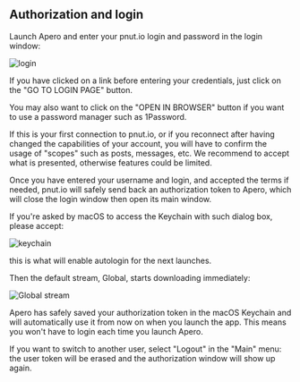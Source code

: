 ## Authorization and login

Launch Apero and enter your pnut.io login and password in the login window:

![login](https://monosnap.com/file/R5geAsQwvOK3hhQXjRLb4wan9AzpzB.png)

If you have clicked on a link before entering your credentials, just click on the "GO TO LOGIN PAGE" button.

You may also want to click on the "OPEN IN BROWSER" button if you want to use a password manager such as 1Password.

If this is your first connection to pnut.io, or if you reconnect after having changed the capabilities of your account, you will have to confirm the usage of "scopes" such as posts, messages, etc. We recommend to accept what is presented, otherwise features could be limited.

Once you have entered your username and login, and accepted the terms if needed, pnut.io will safely send back an authorization token to Apero, which will close the login window then open its main window.

If you're asked by macOS to access the Keychain with such dialog box, please accept:

![keychain](https://monosnap.com/file/hdPgedHaySFanIJRrIII5DiFTBpgkX.png)

this is what will enable autologin for the next launches.

Then the default stream, Global, starts downloading immediately:

![Global stream](https://monosnap.com/file/IJBL1KKA7msvXbCR2SOIXykyBKzmGb.png)

Apero has safely saved your authorization token in the macOS Keychain and will automatically use it from now on when you launch the app. This means you won't have to login each time you launch Apero.

If you want to switch to another user, select "Logout" in the "Main" menu: the user token will be erased and the authorization window will show up again.

